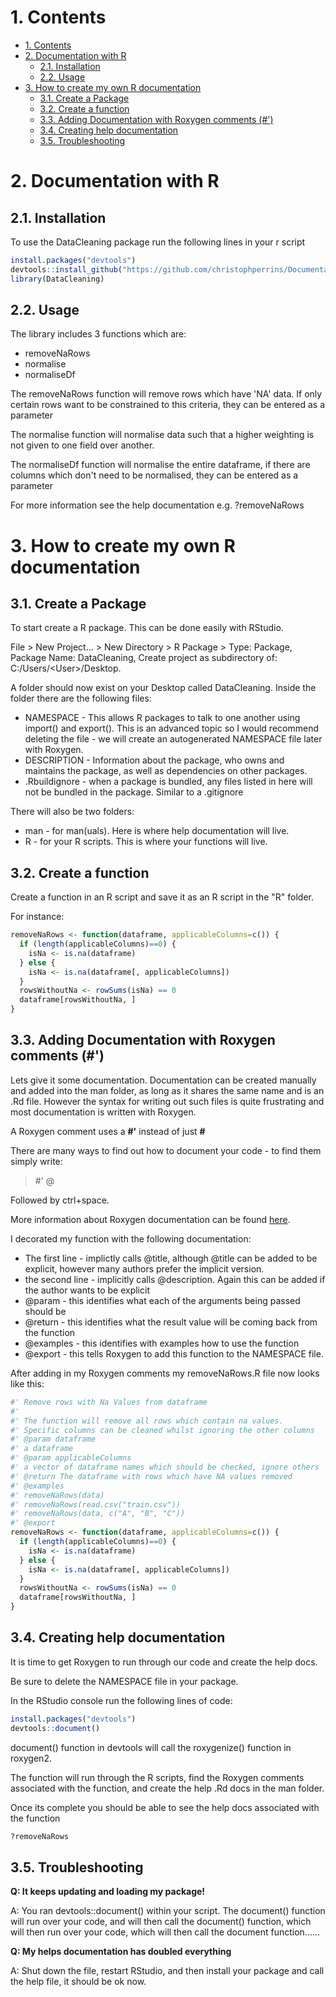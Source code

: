 # 1. Contents

- [1. Contents](#1-Contents)
- [2. Documentation with R](#2-Documentation-with-R)
  - [2.1. Installation](#21-Installation)
  - [2.2. Usage](#22-Usage)
- [3. How to create my own R documentation](#3-How-to-create-my-own-R-documentation)
  - [3.1. Create a Package](#31-Create-a-Package)
  - [3.2. Create a function](#32-Create-a-function)
  - [3.3. Adding Documentation with Roxygen comments (#')](#33-Adding-Documentation-with-Roxygen-comments)
  - [3.4. Creating help documentation](#34-Creating-help-documentation)
  - [3.5. Troubleshooting](#35-Troubleshooting)

# 2. Documentation with R

## 2.1. Installation
To use the DataCleaning package run the following lines in your r script

``` r
install.packages("devtools")
devtools::install_github("https://github.com/christophperrins/Documentation-with-R")
library(DataCleaning)
```

## 2.2. Usage
The library includes 3 functions which are:
- removeNaRows
- normalise
- normaliseDf

The removeNaRows function will remove rows which have 'NA' data. If only certain rows want to be constrained to this criteria, they can be entered as a parameter

The normalise function will normalise data such that a higher weighting is not given to one field over another.

The normaliseDf function will normalise the entire dataframe, if there are columns which don't need to be normalised, they can be entered as a parameter

For more information see the help documentation e.g. ?removeNaRows

# 3. How to create my own R documentation

## 3.1. Create a Package
To start create a R package. This can be done easily with RStudio. 

File > New Project... > New Directory > R Package > Type: Package, Package Name: DataCleaning, Create project as subdirectory of: C:/Users/\<User\>/Desktop.

A folder should now exist on your Desktop called DataCleaning. Inside the folder there are the following files:
- NAMESPACE - This allows R packages to talk to one another using import() and export(). This is an advanced topic so I would recommend deleting the file - we will create an autogenerated NAMESPACE file later with Roxygen.
- DESCRIPTION - Information about the package, who owns and maintains the package, as well as dependencies on other packages.
- .Rbuildignore - when a package is bundled, any files listed in here will not be bundled in the package. Similar to a .gitignore

There will also be two folders:
- man - for man(uals). Here is where help documentation will live.
- R - for your R scripts. This is where your functions will live.

## 3.2. Create a function
Create a function in an R script and save it as an R script in the "R" folder. 

For instance:
``` r
removeNaRows <- function(dataframe, applicableColumns=c()) {
  if (length(applicableColumns)==0) {
    isNa <- is.na(dataframe)
  } else {
    isNa <- is.na(dataframe[, applicableColumns])
  }
  rowsWithoutNa <- rowSums(isNa) == 0
  dataframe[rowsWithoutNa, ]
}
```

## 3.3. Adding Documentation with Roxygen comments (#')
Lets give it some documentation. Documentation can be created manually and added into the man folder, as long as it shares the same name and is an .Rd file. However the syntax for writing out such files is quite frustrating and most documentation is written with Roxygen.

A Roxygen comment uses a **#'** instead of just **#**

There are many ways to find out how to document your code - to find them simply write:
> #' @

Followed by ctrl+space.

More information about Roxygen documentation can be found [here](https://kbroman.org/pkg_primer/pages/docs.html).

I decorated my function with the following documentation:
- The first line - implictly calls @title, although @title can be added to be explicit, however many authors prefer the implicit version.
- the second line - implicitly calls @description. Again this can be added if the author wants to be explicit
- @param - this identifies what each of the arguments being passed should be
- @return - this identifies what the result value will be coming back from the function
- @examples - this identifies with examples how to use the function
- @export - this tells Roxygen to add this function to the NAMESPACE file.

After adding in my Roxygen comments my removeNaRows.R file now looks like this:
``` r
#' Remove rows with Na Values from dataframe
#'
#' The function will remove all rows which contain na values.
#' Specific columns can be cleaned whilst ignoring the other columns
#' @param dataframe
#' a dataframe
#' @param applicableColumns
#' a vector of dataframe names which should be checked, ignore others
#' @return The dataframe with rows which have NA values removed
#' @examples
#' removeNaRows(data)
#' removeNaRows(read.csv("train.csv"))
#' removeNaRows(data, c("A", "B", "C"))
#' @export
removeNaRows <- function(dataframe, applicableColumns=c()) {
  if (length(applicableColumns)==0) {
    isNa <- is.na(dataframe)
  } else {
    isNa <- is.na(dataframe[, applicableColumns])
  }
  rowsWithoutNa <- rowSums(isNa) == 0
  dataframe[rowsWithoutNa, ]
}
```

## 3.4. Creating help documentation
It is time to get Roxygen to run through our code and create the help docs.

Be sure to delete the NAMESPACE file in your package.

In the RStudio console run the following lines of code:
``` r
install.packages("devtools")
devtools::document()
```
document() function in devtools will call the roxygenize() function in roxygen2.

The function will run through the R scripts, find the Roxygen comments associated with the function, and create the help .Rd docs in the man folder.

Once its complete you should be able to see the help docs associated with the function
``` r
?removeNaRows
```

## 3.5. Troubleshooting
**Q: It keeps updating and loading my package!**

A: You ran devtools::document() within your script. The document() function will run over your code, and will then call the document() function, which will then run over your code, which will then call the document function......


**Q: My helps documentation has doubled everything**

A: Shut down the file, restart RStudio, and then install your package and call the help file, it should be ok now.